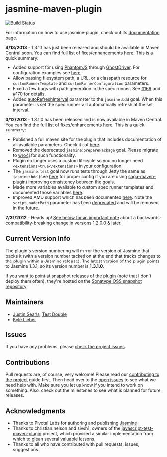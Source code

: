 jasmine-maven-plugin
====================

[![Build Status](https://secure.travis-ci.org/searls/jasmine-maven-plugin.png)](http://travis-ci.org/searls/jasmine-maven-plugin)

For information on how to use jasmine-plugin, check out its [documentation page](http://searls.github.com/jasmine-maven-plugin/).

<strong>4/13/2013</strong> - 1.3.1.1 has just been released and should be available in Maven Central soon. You can find full list of fixes/enhancements [here](http://searls.github.com/jasmine-maven-plugin/github-report.html). This is a quick summary:
 * Added support for using [PhantomJS](http://phantomjs.org/) through [GhostDriver](https://github.com/detro/ghostdriver). For configuration examples see [here](http://searls.github.io/jasmine-maven-plugin/phantomjs.html).
 * Allow passing filesystem path, a URL, or a classpath resource for `customRunnerTemplate` and `customRunnerConfiguration` parameters.
 * Fixed a few bugs with path generation in the spec runner. See [#169](https://github.com/searls/jasmine-maven-plugin/issues/169) and [#170](https://github.com/searls/jasmine-maven-plugin/issues/170) for details.
 * Added [autoRefreshInterval](http://searls.github.io/jasmine-maven-plugin/bdd-mojo.html#autoRefreshInterval) parameter to the `jasmine:bdd` goal. When this parameter is set the spec runner will automatically refresh at the set interval.
 
<strong>3/12/2013</strong> - 1.3.1.0 has been released and is now available in Maven Central. You can find the full list of fixes/enhancements [here](http://searls.github.com/jasmine-maven-plugin/github-report.html). This is a quick summary:
 * Published a full maven site for the plugin that includes documentation of all available parameters.  Check it out [here](http://searls.github.com/jasmine-maven-plugin).
 * Removed the deprecated `jasmine:preparePackage` goal. Please migrate to [wro4j](http://code.google.com/p/wro4j/) for such functionality.
 * Plugin no longer uses a custom lifecycle so you no longer need `<extensions>true</extensions>` in your configuration.
 * The `jasmine:test` goal now runs tests through Jetty the same as `jasmine:bdd` (see [here](http://searls.github.com/jasmine-maven-plugin/code-coverage.html) for proper config if you are using [saga-maven-plugin](http://timurstrekalov.github.com/saga/)) improving consistency between the goals.
 * Made more variables available to custom spec runner templates and documented those variables [here](http://searls.github.com/jasmine-maven-plugin/spec-runner-templates.html).
 * Improved AMD support which has been documented [here](http://searls.github.com/jasmine-maven-plugin/amd-support.html). Note the `scriptLoaderPath` parameter has been [deprecated](http://searls.github.com/jasmine-maven-plugin/test-mojo.html#scriptLoaderPath) and will be removed in the future.

<strong>7/31/2012</strong> - Heads up! [See below for an important note](https://github.com/searls/jasmine-maven-plugin#lifecycle-extensions) about a backwards-compatibility-breaking change in versions 1.2.0.0 & later.

## Current Version Info

The plugin's version numbering will mirror the version of Jasmine that backs it (with a version number tacked on at the end that tracks changes to the plugin within a Jasmine release). The latest version of the plugin points to Jasmine 1.3.1, so its version number is **1.3.1.0**.

If you want to point at snapshot releases of the plugin (note that I don't deploy them often), they're hosted on the [Sonatype OSS snapshot repository](https://oss.sonatype.org/service/local/repositories/snapshots).

## Maintainers
* [Justin Searls](http://about.me/searls), [Test Double](http://testdouble.com)
* [Kyle Lieber](http://kylelieber.com)

## Issues

If you have any problems, please [check the project issues](https://github.com/searls/jasmine-maven-plugin/issues).

## Contributions

Pull requests are, of course, very welcome! Please read our [contributing to the project](https://github.com/searls/jasmine-maven-plugin/wiki/Contributing-to-the-project) guide first. Then head over to the [open issues](https://github.com/searls/jasmine-maven-plugin/issues) to see what we need help with. Make sure you let us know if you intend to work on something. Also, check out the [milestones](https://github.com/searls/jasmine-maven-plugin/issues/milestones) to see what is planned for future releases.

## Acknowledgments
* Thanks to Pivotal Labs for authoring and publishing [Jasmine](http://github.com/pivotal/jasmine)
* Thanks to christian.nelson and sivoh1, owners of the [javascript-test-maven-plugin](http://code.google.com/p/javascript-test-maven-plugin/) project, which provided a similar implementation from which to glean several valuable lessons.
* Thanks to all who have contributed with pull requests, issues, suggestions.

